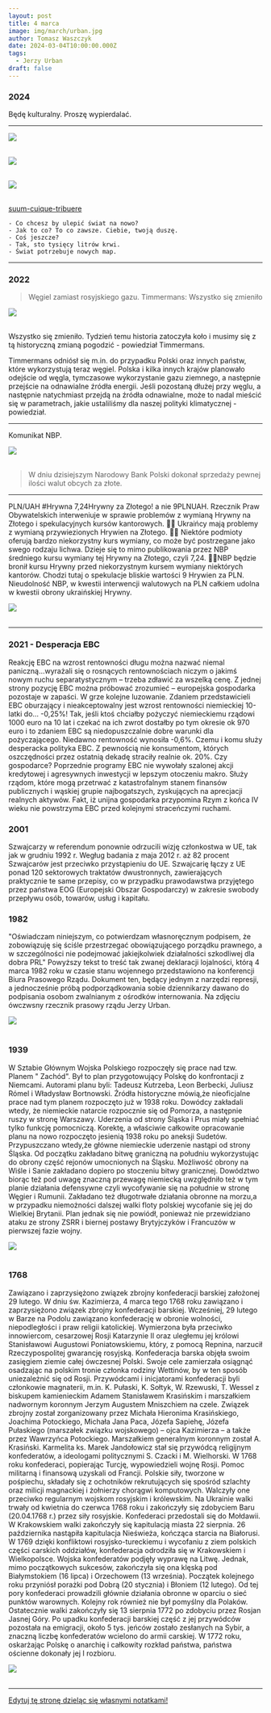 ```yaml
---
layout: post
title: 4 marca
image: img/march/urban.jpg
author: Tomasz Waszczyk
date: 2024-03-04T10:00:00.000Z
tags:
  - Jerzy Urban
draft: false
---
```


### 2024

Będę kulturalny. Proszę wypierdalać.

---

<img src="./img/march/33.jpeg"><br><br>

<img src="./img/march/33-2.jpeg"><br><br>

<img src="./img/march/33-3.jpeg"><br><br>

<a href="./documents/march/suum-cuique-tribuere.pdf" target="_blank">suum-cuique-tribuere</a>

```text
- Co chcesz by ulepić świat na nowo?
- Jak to co? To co zawsze. Ciebie, twoją duszę.
- Coś jeszcze?
- Tak, sto tysięcy litrów krwi.
- Świat potrzebuje nowych map.
```

---

### 2022

> Węgiel zamiast rosyjskiego gazu. Timmermans: Wszystko się zmieniło

<img src="./img/march/timmermans.webp"><br><br>

Wszystko się zmieniło. Tydzień temu historia zatoczyła koło i musimy się z tą historyczną zmianą pogodzić - powiedział Timmermans.

Timmermans odniósł się m.in. do przypadku Polski oraz innych państw, które wykorzystują teraz węgiel. Polska i kilka innych krajów planowało odejście od węgla, tymczasowe wykorzystanie gazu ziemnego, a następnie przejście na odnawialne źródła energii. Jeśli pozostaną dłużej przy węglu, a następnie natychmiast przejdą na źródła odnawialne, może to nadal mieścić się w parametrach, jakie ustaliliśmy dla naszej polityki klimatycznej - powiedział.

---

Komunikat NBP.

<img src="./img/march/komunikatspecjalny.jpg"><br><br>

> W dniu dzisiejszym Narodowy Bank Polski dokonał sprzedaży pewnej ilości walut obcych za złote.

---

PLN/UAH #Hrywna 7,24Hrywny za Złotego! a nie 9PLNUAH.
Rzecznik Praw Obywatelskich interweniuje w sprawie problemów z wymianą Hrywny na Złotego i spekulacyjnych kursów kantorowych. 
📍💱 Ukraińcy mają problemy z wymianą przywiezionych Hrywien na Złotego.
📍💱 Niektóre podmioty oferują bardzo niekorzystny kurs wymiany, co może być postrzegane jako swego rodzaju lichwa. Dzieje się to mimo publikowania przez NBP średniego kursu wymiany tej Hrywny na Złotego, czyli 7,24.
📍💱NBP będzie bronił kursu Hrywny przed niekorzystnym kursem wymiany niektórych kantorów. Chodzi tutaj o spekulacje bliskie wartości 9 Hrywien za PLN. 
Nieudolność NBP, w kwestii interwencji walutowych na PLN całkiem udolna w kwestii obrony ukraińskiej Hrywny.

<img src="./img/march/uah.jpg"><br><br>

---

### 2021 - Desperacja EBC

Reakcję EBC na wzrost rentowności długu można nazwać niemal paniczną...wyrażali się o rosnących rentownościach niczym o jakimś nowym ruchu separatystycznym – trzeba zdławić za wszelką cenę.
Z jednej strony pozycję EBC można próbować zrozumieć – europejska gospodarka pozostaje w zapaści. W grze kolejne luzowanie.
Zdaniem przedstawicieli EBC oburzający i nieakceptowalny jest wzrost rentowności niemieckiej 10-latki do… -0,25%! Tak, jeśli ktoś chciałby pożyczyć niemieckiemu rządowi 1000 euro na 10 lat i czekać na ich zwrot dostałby po tym okresie ok 970 euro i to zdaniem EBC są niedopuszczalnie dobre warunki dla pożyczającego. Niedawno rentowność wynosiła -0,6%.
Czemu i komu służy desperacka polityka EBC. Z pewnością nie konsumentom, których oszczędności przez ostatnią dekadę straciły realnie ok. 20%. Czy gospodarce? Poprzednie programy EBC nie wywołały szalonej akcji kredytowej i agresywnych inwestycji w lepszym otoczeniu makro.
Służy rządom, które mogą przetrwać z katastrofalnym stanem finansów publicznych i wąskiej grupie najbogatszych, zyskujących na aprecjacji realnych aktywów. Fakt, iż unijna gospodarka przypomina Rzym z końca IV wieku nie powstrzyma EBC przed kolejnymi straceńczymi ruchami.

### 2001

Szwajcarzy w referendum ponownie odrzucili wizję członkostwa w UE, tak jak w grudniu 1992 r. 
Wegług badania z maja 2012 r. aż 82 procent Szwajcarów jest przeciwko przystąpieniu do UE.
Szwajcarię łączy z UE ponad 120 sektorowych traktatów dwustronnych, zawierających praktycznie te same przepisy, co w przypadku prawodawstwa przyjętego przez państwa EOG (Europejski Obszar Gospodarczy) w zakresie swobody przepływu osób, towarów, usług i kapitału.

### 1982

"Oświadczam niniejszym, co potwierdzam własnoręcznym podpisem, że zobowiązuję się ściśle przestrzegać obowiązującego porządku prawnego, a w szczególności nie podejmować jakiejkolwiek działalności szkodliwej dla dobra PRL"
Powyższy tekst to treść tak zwanej deklaracji lojalności, którą 4 marca 1982 roku w czasie stanu wojennego przedstawiono na konferencji Biura Prasowego Rządu. Dokument ten, będący jednym z narzędzi represji, a jednocześnie próbą podporządkowania sobie dziennikarzy dawano do podpisania osobom zwalnianym z ośrodków internowania.
Na zdjęciu ówczwsny rzecznik prasowy rządu Jerzy Urban.

<img src="./img/march/urban.jpg"/><br><br>

### 1939

W Sztabie Głównym Wojska Polskiego rozpoczęły się prace nad tzw. Planem " Zachód". Był to plan przygotowujący Polskę do konfrontacji z Niemcami.
Autorami planu byli: Tadeusz Kutrzeba, Leon Berbecki, Juliusz Rómel i Władysław Bortnowski.
Źródła historyczne mówią,że nieoficjalne prace nad tym planem rozpoczęto już w 1938 roku. Dowódcy zakładali wtedy, że niemieckie natarcie rozpocznie się od Pomorza, a następnie ruszy w stronę Warszawy. Uderzenia od strony Śląska i Prus miały spełniać tylko funkcję pomocniczą. Korektę, a właściwie całkowite opracowanie planu na nowo rozpoczęto jesienią 1938 roku po aneksji Sudetów. Przypuszczano wtedy,że główne niemieckie uderzenie nastąpi od strony Śląska. Od początku zakładano bitwę graniczną na południu wykorzystując do obrony część rejonów umocnionych na Śląsku. Możliwość obrony na Wiśle i Sanie zakładano dopiero po stoczeniu bitwy granicznej.
Dowództwo biorąc też pod uwagę znaczną przewagę niemiecką uwzględniło też w tym planie działania defensywne czyli wycofywanie się na południe w stronę Węgier i Rumunii. Zakładano też długotrwałe działania obronne na morzu,a w przypadku niemożności dalszej walki floty polskiej wycofanie się jej do Wielkiej Brytanii.
Plan jednak się nie powiódł, ponieważ nie przewidziano ataku ze strony ZSRR i biernej postawy Brytyjczyków i Francuzów w pierwszej fazie wojny.

<img src="./img/march/wojna.jpg"/><br><br>

### 1768

Zawiązano i zaprzysiężono związek zbrojny konfederacji barskiej założonej 29 lutego.
W dniu św. Kazimierza, 4 marca tego 1768 roku zawiązano i zaprzysiężono związek zbrojny konfederacji barskiej. Wcześniej, 29 lutego w Barze na Podolu zawiązano konfederację w obronie wolności, niepodległości i praw religii katolickiej. Wymierzona była przeciwko innowiercom, cesarzowej Rosji Katarzynie II oraz uległemu jej królowi Stanisławowi Augustowi Poniatowskiemu, który, z pomocą Repnina, narzucił Rzeczypospolitej gwarancję rosyjską.
Konfederacja barska objęła swoim zasięgiem ziemie całej ówczesnej Polski. Swoje cele zamierzała osiągnąć osadzając na polskim tronie członka rodziny Wettinów, by w ten sposób uniezależnić się od Rosji. Przywódcami i inicjatorami konfederacji byli członkowie magnaterii, m.in. K. Pułaski, K. Sołtyk, W. Rzewuski, T. Wessel z biskupem kamienieckim Adamem Stanisławem Krasińskim i marszałkiem nadwornym koronnym Jerzym Augustem Mniszchiem na czele. Związek zbrojny został zorganizowany przez Michała Hieronima Krasińskiego, Joachima Potockiego, Michała Jana Paca, Józefa Sapiehę, Józefa Pułaskiego (marszałek związku wojskowego) – ojca Kazimierza – a także przez Wawrzyńca Potockiego. Marszałkiem generalnym koronnym został A. Krasiński. Karmelita ks. Marek Jandołowicz stał się przywódcą religijnym konfederatów, a ideologami politycznymi S. Czacki i M. Wielhorski.
W 1768 roku konfederaci, popierając Turcję, wypowiedzieli wojnę Rosji. Pomoc militarną i finansową uzyskali od Francji. Polskie siły, tworzone w pośpiechu, składały się z ochotników rekrutujących się spośród szlachty oraz milicji magnackiej i żołnierzy chorągwi komputowych. Walczyły one przeciwko regularnym wojskom rosyjskim i królewskim.
Na Ukrainie walki trwały od kwietnia do czerwca 1768 roku i zakończyły się zdobyciem Baru (20.04.1768 r.) przez siły rosyjskie. Konfederaci przedostali się do Mołdawii. W Krakowskiem walki zakończyły się kapitulacją miasta 22 sierpnia. 26 października nastąpiła kapitulacja Nieświeża, kończąca starcia na Białorusi.
W 1769 dzięki konfliktowi rosyjsko-tureckiemu i wycofaniu z ziem polskich części carskich oddziałów, konfederacja odrodziła się w Krakowskiem i Wielkopolsce.
Wojska konfederatów podjęły wyprawę na Litwę. Jednak, mimo początkowych sukcesów, zakończyła się ona klęską pod Białymstokiem (16 lipca) i Orzechowem (13 września). Początek kolejnego roku przyniósł porażki pod Dobrą (20 stycznia) i Błoniem (12 lutego). Od tej pory konfederaci prowadzili głównie działania obronne w oparciu o sieć punktów warownych. Kolejny rok również nie był pomyślny dla Polaków. Ostatecznie walki zakończyły się 13 sierpnia 1772 po zdobyciu przez Rosjan Jasnej Góry.
Po upadku konfederacji barskiej część z jej przywódców pozostała na emigracji, około 5 tys. jeńców zostało zesłanych na Sybir, a znaczną liczbę konfederatów wcielono do armii carskiej. W 1772 roku, oskarżając Polskę o anarchię i całkowity rozkład państwa, państwa ościenne dokonały jej I rozbioru.

<img src="./img/march/bar.jpg"><br><br>

---

<a href="https://github.com/TomaszWaszczyk/historia.waszczyk.com/edit/master/src/content/march-4.md" target="_blank">Edytuj tę stronę dzieląc się własnymi notatkami!</a>
